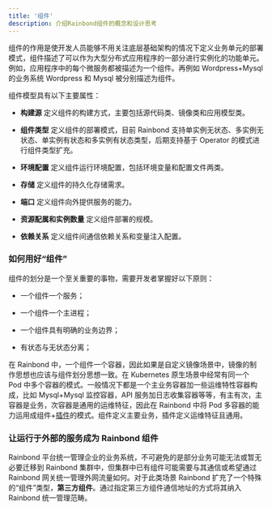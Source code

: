 ```yaml
---
title: '组件'
description: 介绍Rainbond组件的概念和设计思考
---
```


组件的作用是使开发人员能够不用关注底层基础架构的情况下定义业务单元的部署模式，组件描述了可以作为大型分布式应用程序的一部分进行实例化的功能单元。例如，应用程序中的每个微服务都被描述为一个组件。再例如 Wordpress+Mysql 的业务系统 Wordpress 和 Mysql 被分别描述为组件。

组件模型具有以下主要属性：

- <b>构建源</b> 定义组件的构建方式，主要包括源代码类、镜像类和应用模型类。

- <b>组件类型</b> 定义组件的部署模式，目前 Rainbond 支持单实例无状态、多实例无状态、单实例有状态和多实例有状态类型，后期支持基于 Operator 的模式进行组件类型扩充。

- <b>环境配置</b> 定义组件运行环境配置，包括环境变量和配置文件两类。

- <b>存储</b> 定义组件的持久化存储需求。

- <b>端口</b> 定义组件向外提供服务的能力。

- <b>资源配属和实例数量</b> 定义组件部署的规模。

- <b>依赖关系</b> 定义组件间通信依赖关系和变量注入配置。

### 如何用好“组件”

组件的划分是一个至关重要的事物，需要开发者掌握好以下原则：

- 一个组件一个服务；

- 一个组件一个主进程；

- 一个组件具有明确的业务边界；

- 有状态与无状态分离；

在 Rainbond 中，一个组件一个容器，因此如果是自定义镜像场景中，镜像的制作思想也应该与组件划分思想一致。在 Kubernetes 原生场景中经常有同一个 Pod 中多个容器的模式。一般情况下都是一个主业务容器加一些运维特性容器构成，比如 Mysql+Mysql 监控容器，API 服务加日志收集容器等等，有主有次，主容器是业务，次容器是通用的运维特征，因此在 Rainbond 中将 Pod 多容器的能力运用成组件+[插件](./plugin)的模式。组件定义主要业务，插件定义运维特征且通用。

### 让运行于外部的服务成为 Rainbond 组件

Rainbond 平台统一管理企业的业务系统，不可避免的是部分业务可能无法或暂无必要迁移到 Rainbond 集群中，但集群中已有组件可能需要与其通信或希望通过 Rainbond 网关统一管理外网流量如何。对于此类场景 Rainbond 扩充了一个特殊的“组件”类型，<b>第三方组件</b>。通过指定第三方组件通信地址的方式将其纳入 Rainbond 统一管理范畴。
